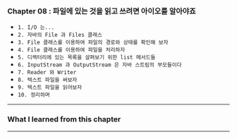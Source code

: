 
### Chapter 08 : 파일에 있는 것을 읽고 쓰려면 아이오를 알아야죠

- `1. I/O 는...`
- `2. 자바의 File 과 Files 클래스`
- `3. File 클래스를 이용하여 파일의 경로와 상태를 확인해 보자`
- `4. File 클래스를 이용하여 파일을 처리하자`
- `5. 디렉터리에 있는 목록을 살펴보기 위한 list 메서드들`
- `6. InputStream 과 OutputStream 은 자바 스트림의 부모들이다`
- `7. Reader 와 Writer`
- `8. 텍스트 파일을 써보자`
- `9. 텍스트 파일을 읽어보자`
- `10. 정리하며`

---

### What I learned from this chapter


---
